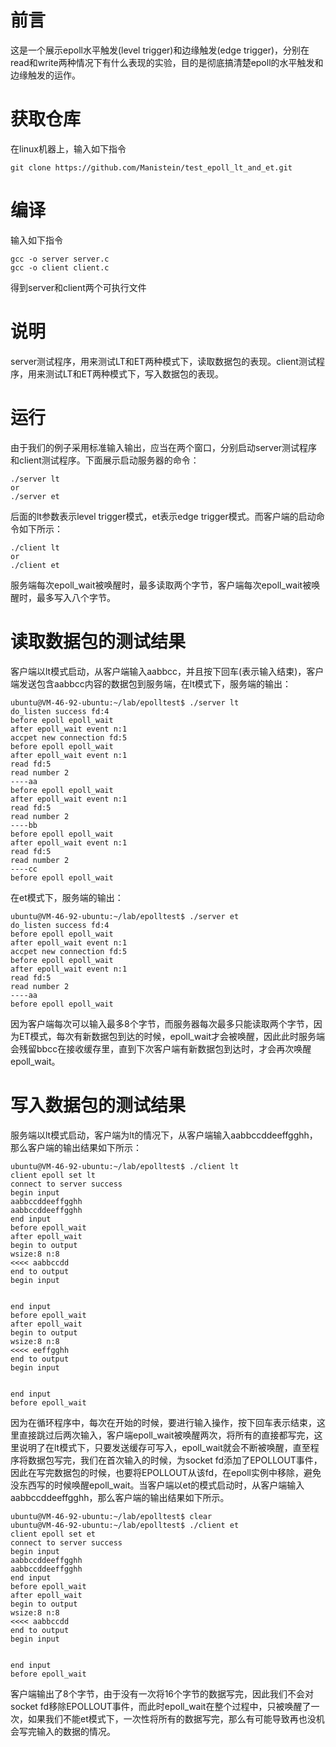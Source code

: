 # 前言
这是一个展示epoll水平触发(level trigger)和边缘触发(edge trigger)，分别在read和write两种情况下有什么表现的实验，目的是彻底搞清楚epoll的水平触发和边缘触发的运作。

# 获取仓库
在linux机器上，输入如下指令
```
git clone https://github.com/Manistein/test_epoll_lt_and_et.git
```

# 编译
输入如下指令
```
gcc -o server server.c
gcc -o client client.c
```
得到server和client两个可执行文件

# 说明
server测试程序，用来测试LT和ET两种模式下，读取数据包的表现。client测试程序，用来测试LT和ET两种模式下，写入数据包的表现。

# 运行
由于我们的例子采用标准输入输出，应当在两个窗口，分别启动server测试程序和client测试程序。下面展示启动服务器的命令：  

```
./server lt
or
./server et
```
后面的lt参数表示level trigger模式，et表示edge trigger模式。而客户端的启动命令如下所示：

```
./client lt
or 
./client et
```
服务端每次epoll_wait被唤醒时，最多读取两个字节，客户端每次epoll_wait被唤醒时，最多写入八个字节。

# 读取数据包的测试结果
客户端以lt模式启动，从客户端输入aabbcc，并且按下回车(表示输入结束)，客户端发送包含aabbcc内容的数据包到服务端，在lt模式下，服务端的输出：

```
ubuntu@VM-46-92-ubuntu:~/lab/epolltest$ ./server lt
do_listen success fd:4
before epoll epoll_wait
after epoll_wait event n:1
accpet new connection fd:5
before epoll epoll_wait
after epoll_wait event n:1
read fd:5
read number 2
----aa
before epoll epoll_wait
after epoll_wait event n:1
read fd:5
read number 2
----bb
before epoll epoll_wait
after epoll_wait event n:1
read fd:5
read number 2
----cc
before epoll epoll_wait
```
在et模式下，服务端的输出：

```
ubuntu@VM-46-92-ubuntu:~/lab/epolltest$ ./server et
do_listen success fd:4
before epoll epoll_wait
after epoll_wait event n:1
accpet new connection fd:5
before epoll epoll_wait
after epoll_wait event n:1
read fd:5
read number 2
----aa
before epoll epoll_wait
```
因为客户端每次可以输入最多8个字节，而服务器每次最多只能读取两个字节，因为ET模式，每次有新数据包到达的时候，epoll_wait才会被唤醒，因此此时服务端会残留bbcc在接收缓存里，直到下次客户端有新数据包到达时，才会再次唤醒epoll_wait。  

# 写入数据包的测试结果
服务端以lt模式启动，客户端为lt的情况下，从客户端输入aabbccddeeffgghh，那么客户端的输出结果如下所示：  

```
ubuntu@VM-46-92-ubuntu:~/lab/epolltest$ ./client lt
client epoll set lt
connect to server success 
begin input
aabbccddeeffgghh
aabbccddeeffgghh
end input
before epoll_wait
after epoll_wait
begin to output
wsize:8 n:8
<<<< aabbccdd
end to output
begin input


end input
before epoll_wait
after epoll_wait
begin to output
wsize:8 n:8
<<<< eeffgghh
end to output
begin input


end input
before epoll_wait
```
因为在循环程序中，每次在开始的时候，要进行输入操作，按下回车表示结束，这里直接跳过后两次输入，客户端epoll_wait被唤醒两次，将所有的直接都写完，这里说明了在lt模式下，只要发送缓存可写入，epoll_wait就会不断被唤醒，直至程序将数据包写完，我们在首次输入的时候，为socket fd添加了EPOLLOUT事件，因此在写完数据包的时候，也要将EPOLLOUT从该fd，在epoll实例中移除，避免没东西写的时候唤醒epoll_wait。当客户端以et的模式启动时，从客户端输入aabbccddeeffgghh，那么客户端的输出结果如下所示。

```
ubuntu@VM-46-92-ubuntu:~/lab/epolltest$ clear
ubuntu@VM-46-92-ubuntu:~/lab/epolltest$ ./client et
client epoll set et
connect to server success 
begin input
aabbccddeeffgghh
aabbccddeeffgghh
end input
before epoll_wait
after epoll_wait
begin to output
wsize:8 n:8
<<<< aabbccdd
end to output
begin input


end input
before epoll_wait
```
客户端输出了8个字节，由于没有一次将16个字节的数据写完，因此我们不会对socket fd移除EPOLLOUT事件，而此时epoll_wait在整个过程中，只被唤醒了一次，如果我们不能et模式下，一次性将所有的数据写完，那么有可能导致再也没机会写完输入的数据的情况。